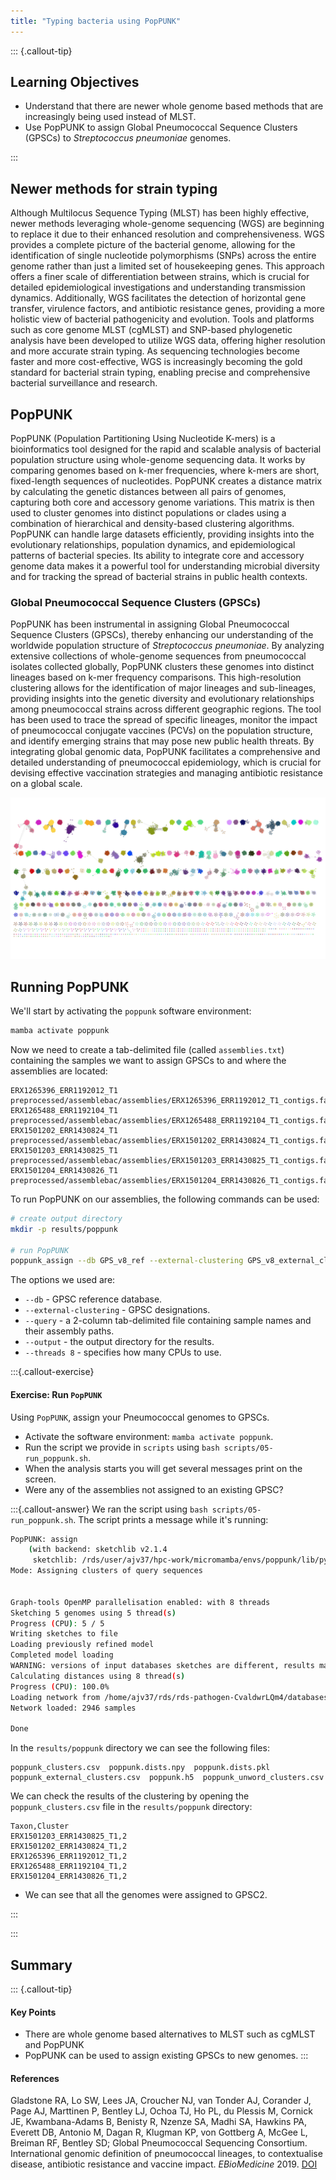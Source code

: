 ```yaml
---
title: "Typing bacteria using PopPUNK"
---
```


::: {.callout-tip}
## Learning Objectives

- Understand that there are newer whole genome based methods that are increasingly being used instead of MLST.
- Use PopPUNK to assign Global Pneumococcal Sequence Clusters (GPSCs) to _Streptococcus pneumoniae_ genomes.

:::

## Newer methods for strain typing

Although Multilocus Sequence Typing (MLST) has been highly effective, newer methods leveraging whole-genome sequencing (WGS) are beginning to replace it due to their enhanced resolution and comprehensiveness. WGS provides a complete picture of the bacterial genome, allowing for the identification of single nucleotide polymorphisms (SNPs) across the entire genome rather than just a limited set of housekeeping genes. This approach offers a finer scale of differentiation between strains, which is crucial for detailed epidemiological investigations and understanding transmission dynamics. Additionally, WGS facilitates the detection of horizontal gene transfer, virulence factors, and antibiotic resistance genes, providing a more holistic view of bacterial pathogenicity and evolution. Tools and platforms such as core genome MLST (cgMLST) and SNP-based phylogenetic analysis have been developed to utilize WGS data, offering higher resolution and more accurate strain typing. As sequencing technologies become faster and more cost-effective, WGS is increasingly becoming the gold standard for bacterial strain typing, enabling precise and comprehensive bacterial surveillance and research.

## PopPUNK

PopPUNK (Population Partitioning Using Nucleotide K-mers) is a bioinformatics tool designed for the rapid and scalable analysis of bacterial population structure using whole-genome sequencing data. It works by comparing genomes based on k-mer frequencies, where k-mers are short, fixed-length sequences of nucleotides. PopPUNK creates a distance matrix by calculating the genetic distances between all pairs of genomes, capturing both core and accessory genome variations. This matrix is then used to cluster genomes into distinct populations or clades using a combination of hierarchical and density-based clustering algorithms. PopPUNK can handle large datasets efficiently, providing insights into the evolutionary relationships, population dynamics, and epidemiological patterns of bacterial species. Its ability to integrate core and accessory genome data makes it a powerful tool for understanding microbial diversity and for tracking the spread of bacterial strains in public health contexts.

### Global Pneumococcal Sequence Clusters (GPSCs)

PopPUNK has been instrumental in assigning Global Pneumococcal Sequence Clusters (GPSCs), thereby enhancing our understanding of the worldwide population structure of _Streptococcus pneumoniae_. By analyzing extensive collections of whole-genome sequences from pneumococcal isolates collected globally, PopPUNK clusters these genomes into distinct lineages based on k-mer frequency comparisons. This high-resolution clustering allows for the identification of major lineages and sub-lineages, providing insights into the genetic diversity and evolutionary relationships among pneumococcal strains across different geographic regions. The tool has been used to trace the spread of specific lineages, monitor the impact of pneumococcal conjugate vaccines (PCVs) on the population structure, and identify emerging strains that may pose new public health threats. By integrating global genomic data, PopPUNK facilitates a comprehensive and detailed understanding of pneumococcal epidemiology, which is crucial for devising effective vaccination strategies and managing antibiotic resistance on a global scale.

![621 Global Pneumococcal Sequence Clusters (GPSCs) assigned with PopPUNK (Gladstone 2006)](images/gpscs.png)

## Running PopPUNK

We'll start by activating the `poppunk` software environment:

```bash
mamba activate poppunk
```

Now we need to create a tab-delimited file (called `assemblies.txt`) containing the samples we want to assign GPSCs to and where the assemblies are located:

```
ERX1265396_ERR1192012_T1	preprocessed/assemblebac/assemblies/ERX1265396_ERR1192012_T1_contigs.fa
ERX1265488_ERR1192104_T1	preprocessed/assemblebac/assemblies/ERX1265488_ERR1192104_T1_contigs.fa
ERX1501202_ERR1430824_T1	preprocessed/assemblebac/assemblies/ERX1501202_ERR1430824_T1_contigs.fa
ERX1501203_ERR1430825_T1	preprocessed/assemblebac/assemblies/ERX1501203_ERR1430825_T1_contigs.fa
ERX1501204_ERR1430826_T1	preprocessed/assemblebac/assemblies/ERX1501204_ERR1430826_T1_contigs.fa
```

To run PopPUNK on our assemblies, the following commands can be used:

```bash
# create output directory
mkdir -p results/poppunk

# run PopPUNK
poppunk_assign --db GPS_v8_ref --external-clustering GPS_v8_external_clusters.csv --query qfile.txt --output results/poppunk --threads 8
```
The options we used are:

- `--db` - GPSC reference database.
- `--external-clustering` - GPSC designations.
- `--query` - a 2-column tab-delimited file containing sample names and their assembly paths.
- `--output` - the output directory for the results.
- `--threads 8` - specifies how many CPUs to use.

:::{.callout-exercise}
#### Exercise: Run `PopPUNK`

Using `PopPUNK`, assign your Pneumococcal genomes to GPSCs.

- Activate the software environment: `mamba activate poppunk`.
- Run the script we provide in `scripts` using `bash scripts/05-run_poppunk.sh`.
- When the analysis starts you will get several messages print on the screen.
- Were any of the assemblies not assigned to an existing GPSC?

:::{.callout-answer}
We ran the script using `bash scripts/05-run_poppunk.sh`. The script prints a message while it's running:

```bash
PopPUNK: assign
	(with backend: sketchlib v2.1.4
	 sketchlib: /rds/user/ajv37/hpc-work/micromamba/envs/poppunk/lib/python3.10/site-packages/pp_sketchlib.cpython-310-x86_64-linux-gnu.so)
Mode: Assigning clusters of query sequences


Graph-tools OpenMP parallelisation enabled: with 8 threads
Sketching 5 genomes using 5 thread(s)
Progress (CPU): 5 / 5
Writing sketches to file
Loading previously refined model
Completed model loading
WARNING: versions of input databases sketches are different, results may not be compatible
Calculating distances using 8 thread(s)
Progress (CPU): 100.0%
Loading network from /home/ajv37/rds/rds-pathogen-CvaldwrLQm4/databases/poppunk/GPS_v8_ref/GPS_v8_ref_graph.gt
Network loaded: 2946 samples

Done
```

In the `results/poppunk` directory we can see the following files:

```
poppunk_clusters.csv  poppunk.dists.npy  poppunk.dists.pkl  poppunk_external_clusters.csv  poppunk.h5  poppunk_unword_clusters.csv
```

We can check the results of the clustering by opening the `poppunk_clusters.csv` file in the `results/poppunk` directory:

```
Taxon,Cluster
ERX1501203_ERR1430825_T1,2
ERX1501202_ERR1430824_T1,2
ERX1265396_ERR1192012_T1,2
ERX1265488_ERR1192104_T1,2
ERX1501204_ERR1430826_T1,2
```
- We can see that all the genomes were assigned to GPSC2.

:::

:::

## Summary

::: {.callout-tip}
#### Key Points

- There are whole genome based alternatives to MLST such as cgMLST and PopPUNK
- PopPUNK can be used to assign existing GPSCs to new genomes.
:::

#### References

Gladstone RA, Lo SW, Lees JA, Croucher NJ, van Tonder AJ, Corander J, Page AJ, Marttinen P, Bentley LJ, Ochoa TJ, Ho PL, du Plessis M, Cornick JE, Kwambana-Adams B, Benisty R, Nzenze SA, Madhi SA, Hawkins PA, Everett DB, Antonio M, Dagan R, Klugman KP, von Gottberg A, McGee L, Breiman RF, Bentley SD; Global Pneumococcal Sequencing Consortium. International genomic definition of pneumococcal lineages, to contextualise disease, antibiotic resistance and vaccine impact. _EBioMedicine_ 2019. [DOI](https://doi.org/10.1016/j.ebiom.2019.04.021) 